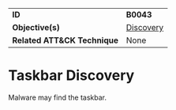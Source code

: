 |||
|---|---|
|**ID**|**B0043**|
|**Objective(s)**|[Discovery](../discovery)|
|**Related ATT&CK Technique**|None|


Taskbar Discovery
=================
Malware may find the taskbar.
